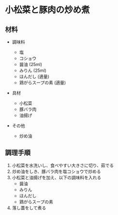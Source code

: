 # 小松菜と豚肉の炒め煮

## 材料
- 調味料
    - 塩
    - コショウ
    - 醤油 (25ml)
    - みりん (25ml)
    - ほんだし (適量)
    - 鶏がらスープの素 (適量)

- 具材
    - 小松菜
    - 豚バラ肉
    - 油揚げ

- その他
    - 炒め油

## 調理手順
1. 小松菜を水洗いし、食べやすい大きさに切り、茹でる
2. 炒め油をしき、豚バラ肉を塩コショウで炒める
3. 小松菜と油揚げを加え、以下の調味料を入れる
    - 醤油
    - みりん
    - ほんだし
    - 鶏がらスープの素
4. 落し蓋をして煮る

